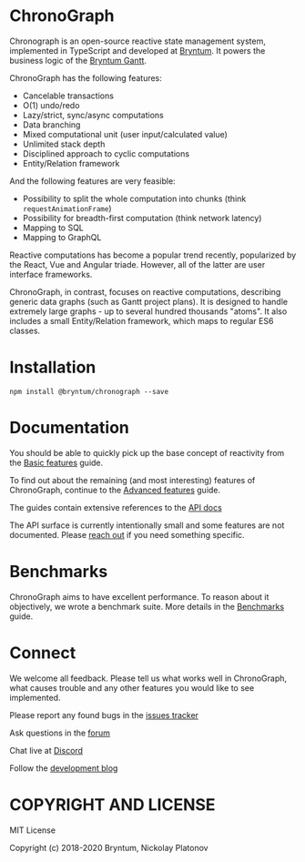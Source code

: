 [//]: # (The canonical source of this file is '/docs_src/README.md')
[//]: # (Do not edit the /README.md directly)

ChronoGraph
===========

Chronograph is an open-source reactive state management system, implemented in TypeScript and developed at [Bryntum](https://www.bryntum.com/). It powers the business logic of the [Bryntum Gantt](https://www.bryntum.com/examples/gantt/advanced).

ChronoGraph has the following features: 

- Cancelable transactions
- O(1) undo/redo
- Lazy/strict, sync/async computations
- Data branching
- Mixed computational unit (user input/calculated value)
- Unlimited stack depth
- Disciplined approach to cyclic computations
- Entity/Relation framework

And the following features are very feasible:

- Possibility to split the whole computation into chunks (think `requestAnimationFrame`) 
- Possibility for breadth-first computation (think network latency)
- Mapping to SQL
- Mapping to GraphQL

Reactive computations has become a popular trend recently, popularized by the React, Vue and Angular triade. However, all of the latter are user interface frameworks. 

ChronoGraph, in contrast, focuses on reactive computations, describing generic data graphs (such as Gantt project plans). It is designed to handle extremely large graphs - up to several hundred thousands "atoms". It also includes a small Entity/Relation framework, which maps to regular ES6 classes.



Installation
=============

```
npm install @bryntum/chronograph --save 
```

Documentation
=============

You should be able to quickly pick up the base concept of reactivity from the [Basic features](https://bryntum.github.io/chronograph/docs/modules/_src_guides_basicfeatures_.html#basicfeaturesguide) guide.

To find out about the remaining (and most interesting) features of ChronoGraph, continue to the [Advanced features](https://bryntum.github.io/chronograph/docs/modules/_src_guides_advancedfeatures_.html#advancedfeaturesguide) guide.

The guides contain extensive references to the [API docs](https://bryntum.github.io/chronograph/docs/)

The API surface is currently intentionally small and some features are not documented. Please [reach out](https://discordapp.com/channels/681424024445780014/681424024449974316) if you need something specific.


Benchmarks
==========

ChronoGraph aims to have excellent performance. To reason about it objectively, we wrote a benchmark suite.
More details in the [Benchmarks](https://bryntum.github.io/chronograph/docs/modules/_src_guides_benchmarks_.html#benchmarksguide) guide.

Connect
=======

We welcome all feedback. Please tell us what works well in ChronoGraph, what causes trouble and any other features you would like to see implemented.

Please report any found bugs in the [issues tracker](https://github.com/bryntum/chronograph/issues)

Ask questions in the [forum](https://bryntum.com/forum/viewforum.php?f=53)

Chat live at [Discord](https://discord.gg/jErxFxY)

Follow the [development blog](https://medium.com/chronograph)


COPYRIGHT AND LICENSE
=================

MIT License

Copyright (c) 2018-2020 Bryntum, Nickolay Platonov

